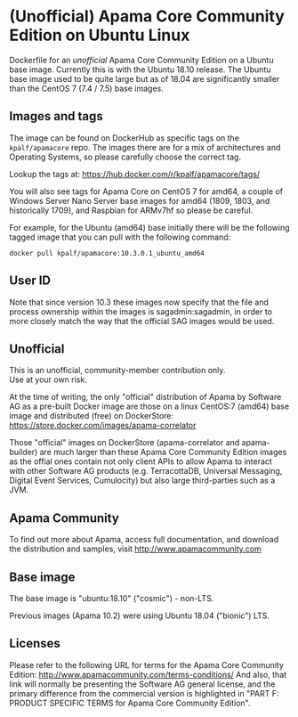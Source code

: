 # (Unofficial) Apama Core Community Edition on Ubuntu Linux 
Dockerfile for an _unofficial_ Apama Core Community Edition on a Ubuntu base image. Currently this is with the Ubuntu 18.10 release.
The Ubuntu base image used to be quite large but as of 18.04 are significantly smaller than the CentOS 7 (7.4 / 7.5) base images.

## Images and tags
The image can be found on DockerHub as specific tags on the `kpalf/apamacore` repo.  The images there are for a mix of architectures and Operating Systems, so please carefully choose the correct tag.

Lookup the tags at: https://hub.docker.com/r/kpalf/apamacore/tags/

You will also see tags for Apama Core on CentOS 7 for amd64, a couple of Windows Server Nano Server base images  for amd64 (1809, 1803, and historically 1709), and Raspbian for ARMv7hf so please be careful.

For example, for the Ubuntu (amd64) base initially there will be the following tagged image that you can pull with the following command:
```
docker pull kpalf/apamacore:10.3.0.1_ubuntu_amd64
```

## User ID
Note that since version 10.3 these images now specify that the file and process ownership within the images is sagadmin:sagadmin, in order to more closely match the way that the official SAG images would be used.

## Unofficial
This is an unofficial, community-member contribution only.  
Use at your own risk.

At the time of writing, the only "official" distribution of Apama by Software AG as a pre-built Docker image are those on a linux CentOS:7 (amd64) base image and distributed (free) on DockerStore: https://store.docker.com/images/apama-correlator

Those "official" images on DockerStore (apama-correlator and apama-builder) are much larger than these Apama Core Community Edition images as the offial ones contain not only client APIs to allow Apama to interact with other Software AG products (e.g. TerracottaDB, Universal Messaging, Digital Event Services, Cumulocity) but also large third-parties such as a JVM.

## Apama Community
To find out more about Apama, access full documentation, and download the distribution and samples, visit http://www.apamacommunity.com


## Base image
The base image is "ubuntu:18.10" ("cosmic") - non-LTS.

Previous images (Apama 10.2) were using Ubuntu 18.04 ("bionic") LTS.



## Licenses
Please refer to the following URL for terms for the Apama Core Community Edition:
http://www.apamacommunity.com/terms-conditions/
And also, that link will normally be presenting the Software AG general license, and the primary difference from the commercial version is highlighted in "PART F: PRODUCT SPECIFIC TERMS for Apama Core Community Edition".

